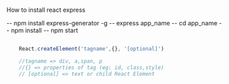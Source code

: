 How to install react express

-- npm install express-generator -g
-- express app_name
-- cd app_name
-- npm install
-- npm start

```Javascript

    React.createElement('tagname',{}, '[optional]')

    //tagname => div, a,span, p
    //{} => properties of tag (eg: id, class,style)
    // [optional] => text or child React Element
```